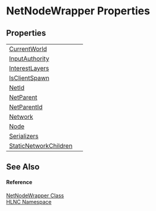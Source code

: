 # NetNodeWrapper Properties




## Properties
<table>
<tr>
<td><a href="P_HLNC_NetNodeWrapper_CurrentWorld">CurrentWorld</a></td>
<td> </td></tr>
<tr>
<td><a href="P_HLNC_NetNodeWrapper_InputAuthority">InputAuthority</a></td>
<td> </td></tr>
<tr>
<td><a href="P_HLNC_NetNodeWrapper_InterestLayers">InterestLayers</a></td>
<td> </td></tr>
<tr>
<td><a href="P_HLNC_NetNodeWrapper_IsClientSpawn">IsClientSpawn</a></td>
<td> </td></tr>
<tr>
<td><a href="P_HLNC_NetNodeWrapper_NetId">NetId</a></td>
<td> </td></tr>
<tr>
<td><a href="P_HLNC_NetNodeWrapper_NetParent">NetParent</a></td>
<td> </td></tr>
<tr>
<td><a href="P_HLNC_NetNodeWrapper_NetParentId">NetParentId</a></td>
<td> </td></tr>
<tr>
<td><a href="P_HLNC_NetNodeWrapper_Network">Network</a></td>
<td> </td></tr>
<tr>
<td><a href="P_HLNC_NetNodeWrapper_Node">Node</a></td>
<td> </td></tr>
<tr>
<td><a href="P_HLNC_NetNodeWrapper_Serializers">Serializers</a></td>
<td> </td></tr>
<tr>
<td><a href="P_HLNC_NetNodeWrapper_StaticNetworkChildren">StaticNetworkChildren</a></td>
<td> </td></tr>
</table>

## See Also


#### Reference
<a href="T_HLNC_NetNodeWrapper">NetNodeWrapper Class</a>  
<a href="N_HLNC">HLNC Namespace</a>  
